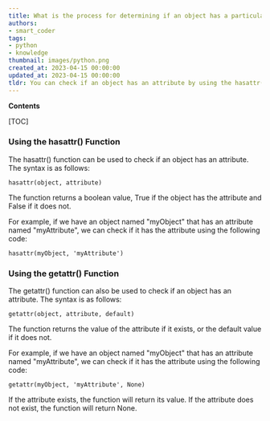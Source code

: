 ```yaml
---
title: What is the process for determining if an object has a particular attribute?
authors:
- smart_coder
tags:
- python
- knowledge
thumbnail: images/python.png
created_at: 2023-04-15 00:00:00
updated_at: 2023-04-15 00:00:00
tldr: You can check if an object has an attribute by using the hasattr() function.
---
```


**Contents**

[TOC]

### Using the hasattr() Function
The hasattr() function can be used to check if an object has an attribute. The syntax is as follows:
```
hasattr(object, attribute)
```

The function returns a boolean value, True if the object has the attribute and False if it does not. 

For example, if we have an object named "myObject" that has an attribute named "myAttribute", we can check if it has the attribute using the following code:

```
hasattr(myObject, 'myAttribute')
```

### Using the getattr() Function
The getattr() function can also be used to check if an object has an attribute. The syntax is as follows:
```
getattr(object, attribute, default)
```

The function returns the value of the attribute if it exists, or the default value if it does not.

For example, if we have an object named "myObject" that has an attribute named "myAttribute", we can check if it has the attribute using the following code:

```
getattr(myObject, 'myAttribute', None)
```

If the attribute exists, the function will return its value. If the attribute does not exist, the function will return None.
